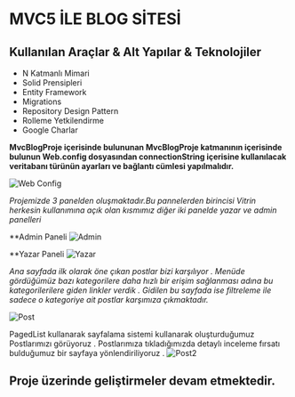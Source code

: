 # MVC5 İLE BLOG SİTESİ
## Kullanılan Araçlar & Alt Yapılar & Teknolojiler
- N Katmanlı Mimari
- Solid Prensipleri
- Entity Framework
- Migrations
- Repository Design Pattern
- Rolleme Yetkilendirme
- Google Charlar

**MvcBlogProje içerisinde bulununan MvcBlogProje katmanının içerisinde bulunun Web.config dosyasından connectionString içerisine kullanılacak veritabanı türünün ayarları ve bağlantı cümlesi yapılmalıdır.**


![Web Config](https://i.hizliresim.com/oj2b7fm.png)

*Projemizde 3 panelden oluşmaktadır.Bu pannelerden birincisi Vitrin herkesin kullanımına açık olan kısmımız diğer iki panelde yazar ve admin panelleri*

**Admin Paneli
![Admin](https://i.hizliresim.com/htwglt9.png)

**Yazar Paneli
![Yazar](https://i.hizliresim.com/pxznmde.png)

*Ana sayfada ilk olarak öne çıkan postlar bizi karşılıyor . Menüde gördüğümüz bazı kategorilere daha hızlı bir erişim sağlanması adına bu kategorilerilere giden linkler verdik . Gidilen bu sayfada ise filtreleme ile sadece o kategoriye ait postlar karşımıza çıkmaktadır.*

![Post](https://i.hizliresim.com/20bekk2.png)

PagedList kullanarak sayfalama sistemi kullanarak oluşturduğumuz Postlarımızı görüyoruz . Postlarımıza tıkladığımızda detaylı inceleme fırsatı bulduğumuz bir sayfaya yönlendiriliyoruz .
![Post2](https://i.hizliresim.com/frj7i0n.png)

## Proje üzerinde geliştirmeler devam etmektedir.
